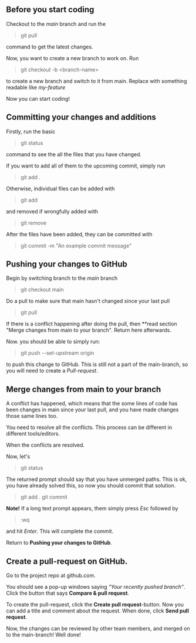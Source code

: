 ## Before you start coding
Checkout to the *main* branch and run the  
> git pull

command to get the latest changes. 

Now, you want to create a new branch to work on. Run 
> git checkout -b \<branch-name\> 
  
to create a new branch and switch to it from main. Replace <branch-name> with something readable like *my-feature* 

Now you can start coding!

## Committing your changes and additions
Firstly, run the basic
> git status

command to see the all the files that you have changed. 

If you want to add all of them to the upcoming commit, simply run 
> git add .

Otherwise, individual files can be added with
> git add <file-name>
  
and removed if wrongfully added with
> git remove <file-name>

After the files have been added, they can be committed with
> git commit -m "An example commit message"

## Pushing your changes to GitHub
Begin by switching branch to the *main* branch
> git checkout main

Do a pull to make sure that main hasn't changed since your last pull
> git pull

If there is a conflict happening after doing the pull, then **read section "Merge changes from main to your branch". Return here afterwards. 

Now. you should be able to simply run:
> git push --set-upstream origin <branch-name>
  
to push this change to GitHub. This is still not a part of the main-branch, so you will need to create a *Pull-request*.

## Merge changes from main to your branch 
A conflict has happened, which means that the some lines of code has been changes in main since your last pull, and you have made changes those same lines too. 

You need to resolve all the conflicts. This process can be different in different tools/editors. 

When the conflicts are resolved.

Now, let's 
> git status

The returned prompt should say that you have unmerged paths. This is ok, you have already solved this, so now you should commit that solution. 
> git add . 
> git commit 

**Note!** 
If a long text prompt appears, them simply press *Esc* followed by
> :wq

and hit *Enter*. This will complete the commit.

Return to **Pushing your changes to GitHub**.

## Create a pull-request on GitHub. 
Go to the project repo at github.com.

You should see a pop-up windows saying *"Your recently pushed branch"*. Click the button that says **Compare & pull request**. 

To create the pull-request, click the **Create pull request**-button. Now you can add a title and comment about the request. When done, click **Send pull request**. 

Now, the changes can be reviewed by other team members, and merged on to the main-branch! Well done!

